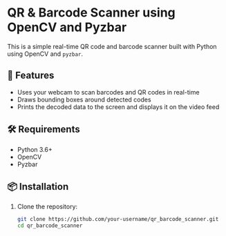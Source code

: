 # QR & Barcode Scanner using OpenCV and Pyzbar

This is a simple real-time QR code and barcode scanner built with Python using OpenCV and `pyzbar`.

## 📸 Features

- Uses your webcam to scan barcodes and QR codes in real-time
- Draws bounding boxes around detected codes
- Prints the decoded data to the screen and displays it on the video feed

## 🛠 Requirements

- Python 3.6+
- OpenCV
- Pyzbar

## 📦 Installation

1. Clone the repository:

   ```bash
   git clone https://github.com/your-username/qr_barcode_scanner.git
   cd qr_barcode_scanner
